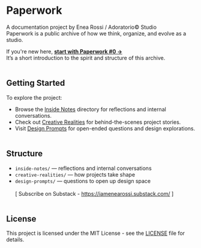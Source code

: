 # Paperwork

A documentation project by Enea Rossi / Adoratorio© Studio</br>
Paperwork is a public archive of how we think, organize, and evolve as a studio.


If you're new here, **[start with Paperwork #0 →](./start-here/paperwork-00-welcome.md)**  
It’s a short introduction to the spirit and structure of this archive.
</br></br>


## Getting Started</br>
To explore the project:
- Browse the [Inside Notes](./inside-notes/) directory for reflections and internal conversations.
- Check out [Creative Realities](./creative-realities/) for behind-the-scenes project stories.
- Visit [Design Prompts](./design-prompts/) for open-ended questions and design explorations.
</br></br>


## Structure</br>
- `inside-notes/` — reflections and internal conversations  
- `creative-realities/` — how projects take shape  
- `design-prompts/` — questions to open up design space
</br></br>
[ Subscribe on Substack - https://iamenearossi.substack.com/ ]
</br></br>


## License

This project is licensed under the MIT License - see the [LICENSE](LICENSE) file for details.
